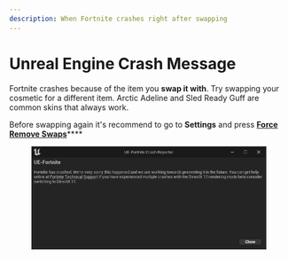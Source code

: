 ```yaml
---
description: When Fortnite crashes right after swapping
---
```


# Unreal Engine Crash Message

Fortnite crashes because of the item you **swap it with**. Try swapping your cosmetic for a different item. Arctic Adeline and Sled Ready Guff are common skins that always work.&#x20;

Before swapping again it's recommend to go to **Settings** and press [**Force Remove Swaps**](verifying-fortnite.md)****

<figure><img src="../.gitbook/assets/yr8odo9d0sf81 (1).webp" alt=""><figcaption></figcaption></figure>
